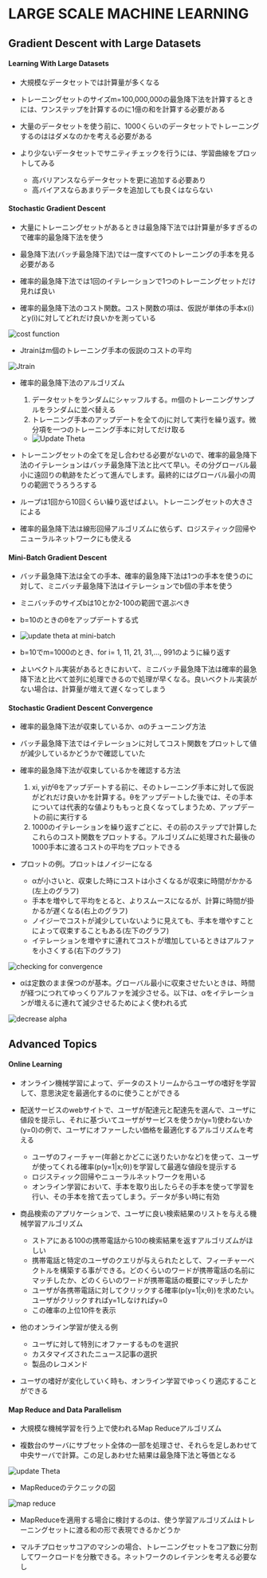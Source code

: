 # LARGE SCALE MACHINE LEARNING

## Gradient Descent with Large Datasets

#### Learning With Large Datasets

* 大規模なデータセットでは計算量が多くなる

* トレーニングセットのサイズm=100,000,000の最急降下法を計算するときには、ワンステップを計算するのに1億の和を計算する必要がある

* 大量のデータセットを使う前に、1000くらいのデータセットでトレーニングするのははダメなのかを考える必要がある

* より少ないデータセットでサニティチェックを行うには、学習曲線をプロットしてみる
  * 高バリアンスならデータセットを更に追加する必要あり
  * 高バイアスならあまりデータを追加しても良くはならない

#### Stochastic Gradient Descent

* 大量にトレーニングセットがあるときは最急降下法では計算量が多すぎるので確率的最急降下法を使う

* 最急降下法(バッチ最急降下法)では一度すべてのトレーニングの手本を見る必要がある

* 確率的最急降下法では1回のイテレーションで1つのトレーニングセットだけ見れば良い

* 確率的最急降下法のコスト関数。コスト関数の項は、仮説が単体の手本x(i)とy(i)に対してどれだけ良いかを測っている

![cost function](https://github.com/wkodate/CourseraML/blob/master/week10/images/week10-1-1.png)

* Jtrainはm個のトレーニング手本の仮説のコストの平均

![Jtrain](https://github.com/wkodate/CourseraML/blob/master/week10/images/week10-1-2.png)

* 確率的最急降下法のアルゴリズム
  1. データセットをランダムにシャッフルする。m個のトレーニングサンプルをランダムに並べ替える
  2. トレーニング手本のアップデートを全てのjに対して実行を繰り返す。微分項を一つのトレーニング手本に対してだけ取る
    * ![Update Theta](https://github.com/wkodate/CourseraML/blob/master/week10/images/week10-1-3.png)
 
* トレーニングセットの全てを足し合わせる必要がないので、確率的最急降下法のイテレーションはバッチ最急降下法と比べて早い。その分グローバル最小に遠回りの軌跡をたどって進んでします。最終的にはグローバル最小の周りの範囲でうろうろする

* ループは1回から10回くらい繰り返せばよい。トレーニングセットの大きさによる

* 確率的最急降下法は線形回帰アルゴリズムに依らず、ロジスティック回帰やニューラルネットワークにも使える

#### Mini-Batch Gradient Descent

* バッチ最急降下法は全ての手本、確率的最急降下法は1つの手本を使うのに対して、ミニバッチ最急降下法はイテレーションでb個の手本を使う

* ミニバッチのサイズbは10とか2-100の範囲で選ぶべき

* b=10のときのθをアップデートする式

* ![update theta at mini-batch](https://github.com/wkodate/CourseraML/blob/master/week10/images/week10-1-4.png)

* b=10でm=1000のとき、for i= 1, 11, 21, 31,..., 991のように繰り返す

* よいベクトル実装があるときにおいて、ミニバッチ最急降下法は確率的最急降下法と比べて並列に処理できるので処理が早くなる。良いベクトル実装がない場合は、計算量が増えて遅くなってしまう

#### Stochastic Gradient Descent Convergence

* 確率的最急降下法が収束しているか、αのチューニング方法

* バッチ最急降下法ではイテレーションに対してコスト関数をプロットして値が減少しているかどうかで確認していた

* 確率的最急降下法が収束しているかを確認する方法
  1. xi, yiがθをアップデートする前に、そのトレーニング手本に対して仮説がどれだけ良いかを計算する。θをアップデートした後では、その手本については代表的な値よりももっと良くなってしまうため、アップデートの前に実行する
  2. 1000のイテレーションを繰り返すごとに、その前のステップで計算したこれらのコスト関数をプロットする。アルゴリズムに処理された最後の1000手本に渡るコストの平均をプロットできる

* プロットの例。プロットはノイジーになる
  * αが小さいと、収束した時にコストは小さくなるが収束に時間がかかる(左上のグラフ)
  * 手本を増やして平均をとると、よりスムースになるが、計算に時間が掛かるが遅くなる(右上のグラフ)
  * ノイジーでコストが減少していないように見えても、手本を増やすことによって収束することもある(左下のグラフ)
  * イテレーションを増やすに連れてコストが増加しているときはアルファを小さくする(右下のグラフ)

![checking for convergence](https://github.com/wkodate/CourseraML/blob/master/week10/images/week10-1-5.png)

* αは定数のまま保つのが基本。グローバル最小に収束させたいときは、時間が経つにつれてゆっくりアルファを減少させる。以下は、αをイテレーションが増えるに連れて減少させるためによく使われる式

![decrease alpha](https://github.com/wkodate/CourseraML/blob/master/week10/images/week10-1-6.png)

## Advanced Topics

#### Online Learning

* オンライン機械学習によって、データのストリームからユーザの嗜好を学習して、意思決定を最適化するのに使うことができる

* 配送サービスのwebサイトで、ユーザが配達元と配達先を選んで、ユーザに値段を提示し、それに基づいてユーザがサービスを使うか(y=1)使わないか(y=0)の例で、ユーザにオファーしたい価格を最適化するアルゴリズムを考える
  * ユーザのフィーチャー(年齢とかどこに送りたいかなど)を使って、ユーザが使ってくれる確率(p(y=1|x;θ))を学習して最適な値段を提示する
  * ロジスティック回帰やニューラルネットワークを用いる
  * オンライン学習において、手本を取り出したらその手本を使って学習を行い、その手本を捨て去ってしまう。データが多い時に有効

* 商品検索のアプリケーションで、ユーザに良い検索結果のリストを与える機械学習アルゴリズム
  * ストアにある100の携帯電話から10の検索結果を返すアルゴリズムがほしい
  * 携帯電話と特定のユーザのクエリが与えられたとして、フィーチャーベクトルを構築する事ができる。どのくらいのワードが携帯電話の名前にマッチしたか、どのくらいのワードが携帯電話の概要にマッチしたか
  * ユーザが各携帯電話に対してクリックする確率(p(y=1|x;θ))を求めたい。ユーザがクリックすればy=1しなければy=0
  * この確率の上位10件を表示
 
* 他のオンライン学習が使える例
  * ユーザに対して特別にオファーするものを選択
  * カスタマイズされたニュース記事の選択
  * 製品のレコメンド

* ユーザの嗜好が変化していく時も、オンライン学習でゆっくり適応することができる

#### Map Reduce and Data Parallelism

* 大規模な機械学習を行う上で使われるMap Reduceアルゴリズム

* 複数台のサーバにサブセット全体の一部を処理させ、それらを足しあわせて中央サーバで計算。この足しあわせた結果は最急降下法と等価となる

![update Theta](https://github.com/wkodate/CourseraML/blob/master/week10/images/week10-2-1.png)

* MapReduceのテクニックの図

![map reduce](https://github.com/wkodate/CourseraML/blob/master/week10/images/week10-2-2.png)

* MapReduceを適用する場合に検討するのは、使う学習アルゴリズムはトレーニングセットに渡る和の形で表現できるかどうか

* マルチプロセッサコアのマシンの場合、トレーニングセットをコア数に分割してワークロードを分散できる。ネットワークのレイテンシを考える必要なし

